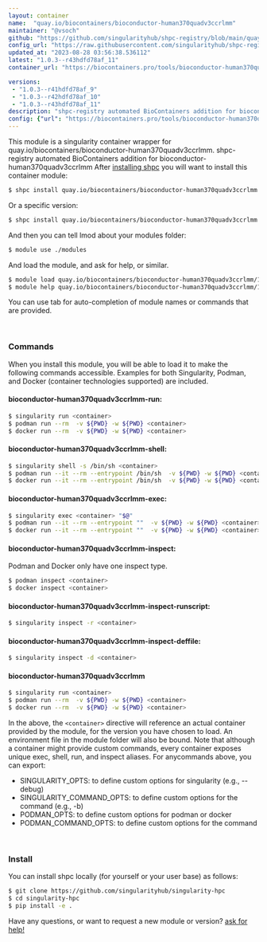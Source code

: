 ```yaml
---
layout: container
name:  "quay.io/biocontainers/bioconductor-human370quadv3ccrlmm"
maintainer: "@vsoch"
github: "https://github.com/singularityhub/shpc-registry/blob/main/quay.io/biocontainers/bioconductor-human370quadv3ccrlmm/container.yaml"
config_url: "https://raw.githubusercontent.com/singularityhub/shpc-registry/main/quay.io/biocontainers/bioconductor-human370quadv3ccrlmm/container.yaml"
updated_at: "2023-08-28 03:56:38.536112"
latest: "1.0.3--r43hdfd78af_11"
container_url: "https://biocontainers.pro/tools/bioconductor-human370quadv3ccrlmm"

versions:
 - "1.0.3--r41hdfd78af_9"
 - "1.0.3--r42hdfd78af_10"
 - "1.0.3--r43hdfd78af_11"
description: "shpc-registry automated BioContainers addition for bioconductor-human370quadv3ccrlmm"
config: {"url": "https://biocontainers.pro/tools/bioconductor-human370quadv3ccrlmm", "maintainer": "@vsoch", "description": "shpc-registry automated BioContainers addition for bioconductor-human370quadv3ccrlmm", "latest": {"1.0.3--r43hdfd78af_11": "sha256:7291670708a11ebbfa91db4ae3cb41fe878655013ec83642f75a330986a4db9c"}, "tags": {"1.0.3--r41hdfd78af_9": "sha256:53c5e270ce3ae6d895ea2cc78c974be778f80fd8934ac72649dcdadd92e24b59", "1.0.3--r42hdfd78af_10": "sha256:80b09e7b9ccc6b213e8efa8c272256b630269eee80dccc3ce576f6999e0664d8", "1.0.3--r43hdfd78af_11": "sha256:7291670708a11ebbfa91db4ae3cb41fe878655013ec83642f75a330986a4db9c"}, "docker": "quay.io/biocontainers/bioconductor-human370quadv3ccrlmm"}
---
```


This module is a singularity container wrapper for quay.io/biocontainers/bioconductor-human370quadv3ccrlmm.
shpc-registry automated BioContainers addition for bioconductor-human370quadv3ccrlmm
After [installing shpc](#install) you will want to install this container module:


```bash
$ shpc install quay.io/biocontainers/bioconductor-human370quadv3ccrlmm
```

Or a specific version:

```bash
$ shpc install quay.io/biocontainers/bioconductor-human370quadv3ccrlmm:1.0.3--r43hdfd78af_11
```

And then you can tell lmod about your modules folder:

```bash
$ module use ./modules
```

And load the module, and ask for help, or similar.

```bash
$ module load quay.io/biocontainers/bioconductor-human370quadv3ccrlmm/1.0.3--r43hdfd78af_11
$ module help quay.io/biocontainers/bioconductor-human370quadv3ccrlmm/1.0.3--r43hdfd78af_11
```

You can use tab for auto-completion of module names or commands that are provided.

<br>

### Commands

When you install this module, you will be able to load it to make the following commands accessible.
Examples for both Singularity, Podman, and Docker (container technologies supported) are included.

#### bioconductor-human370quadv3ccrlmm-run:

```bash
$ singularity run <container>
$ podman run --rm  -v ${PWD} -w ${PWD} <container>
$ docker run --rm  -v ${PWD} -w ${PWD} <container>
```

#### bioconductor-human370quadv3ccrlmm-shell:

```bash
$ singularity shell -s /bin/sh <container>
$ podman run --it --rm --entrypoint /bin/sh  -v ${PWD} -w ${PWD} <container>
$ docker run --it --rm --entrypoint /bin/sh  -v ${PWD} -w ${PWD} <container>
```

#### bioconductor-human370quadv3ccrlmm-exec:

```bash
$ singularity exec <container> "$@"
$ podman run --it --rm --entrypoint ""  -v ${PWD} -w ${PWD} <container> "$@"
$ docker run --it --rm --entrypoint ""  -v ${PWD} -w ${PWD} <container> "$@"
```

#### bioconductor-human370quadv3ccrlmm-inspect:

Podman and Docker only have one inspect type.

```bash
$ podman inspect <container>
$ docker inspect <container>
```

#### bioconductor-human370quadv3ccrlmm-inspect-runscript:

```bash
$ singularity inspect -r <container>
```

#### bioconductor-human370quadv3ccrlmm-inspect-deffile:

```bash
$ singularity inspect -d <container>
```



#### bioconductor-human370quadv3ccrlmm

```bash
$ singularity run <container>
$ podman run --rm  -v ${PWD} -w ${PWD} <container>
$ docker run --rm  -v ${PWD} -w ${PWD} <container>
```


In the above, the `<container>` directive will reference an actual container provided
by the module, for the version you have chosen to load. An environment file in the
module folder will also be bound. Note that although a container
might provide custom commands, every container exposes unique exec, shell, run, and
inspect aliases. For anycommands above, you can export:

 - SINGULARITY_OPTS: to define custom options for singularity (e.g., --debug)
 - SINGULARITY_COMMAND_OPTS: to define custom options for the command (e.g., -b)
 - PODMAN_OPTS: to define custom options for podman or docker
 - PODMAN_COMMAND_OPTS: to define custom options for the command

<br>

### Install

You can install shpc locally (for yourself or your user base) as follows:

```bash
$ git clone https://github.com/singularityhub/singularity-hpc
$ cd singularity-hpc
$ pip install -e .
```

Have any questions, or want to request a new module or version? [ask for help!](https://github.com/singularityhub/singularity-hpc/issues)